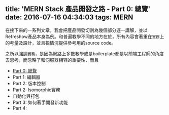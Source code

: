 title: 'MERN Stack 產品開發之路 - Part 0: 總覽'
date: 2016-07-16 04:34:03
tags: MERN
---

在接下來的一系列文章，我會把產品開發切割為幾個部分逐一講解，並以Refreshow產品本身為例。和普遍教學不同的地方在於，所有內容會著重在`實務`上的考量及設計，並且視情況提供參考用的source code。

之所以強調`實務`，是因為網路上多數教學或是boilerplate都是以前端工程師的角度去思考，而忽略了和伺服器相容的重要性，而且

- [Part 0: 總覽](./)
- Part 1: 編輯器
- Part 2: 版本控制
- Part 2: Isomorphic實務
- 自動化與打包
- Part 3: 如何著手開發新功能
- Part 4:
